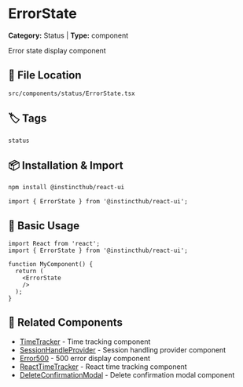# ErrorState

**Category:** Status | **Type:** component

Error state display component

## 📁 File Location

`src/components/status/ErrorState.tsx`

## 🏷️ Tags

`status`

## 📦 Installation & Import

```bash
npm install @instincthub/react-ui
```

```tsx
import { ErrorState } from '@instincthub/react-ui';
```

## 🚀 Basic Usage

```tsx
import React from 'react';
import { ErrorState } from '@instincthub/react-ui';

function MyComponent() {
  return (
    <ErrorState
    />
  );
}
```

## 🔗 Related Components

- [TimeTracker](./TimeTracker.md) - Time tracking component
- [SessionHandleProvider](./SessionHandleProvider.md) - Session handling provider component
- [Error500](./Error500.md) - 500 error display component
- [ReactTimeTracker](./ReactTimeTracker.md) - React time tracking component
- [DeleteConfirmationModal](./DeleteConfirmationModal.md) - Delete confirmation modal component


